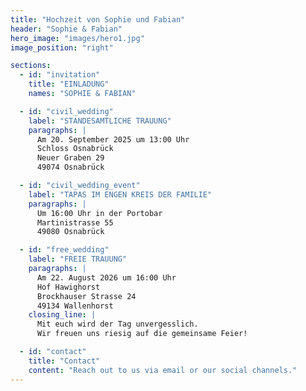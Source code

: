 ```yaml
---
title: "Hochzeit von Sophie und Fabian"
header: "Sophie & Fabian"
hero_image: "images/hero1.jpg"
image_position: "right"

sections:
  - id: "invitation"
    title: "EINLADUNG"
    names: "SOPHIE & FABIAN"

  - id: "civil_wedding"
    label: "STANDESAMTLICHE TRAUUNG"
    paragraphs: |
      Am 20. September 2025 um 13:00 Uhr  
      Schloss Osnabrück  
      Neuer Graben 29  
      49074 Osnabrück 

  - id: "civil_wedding_event"
    label: "TAPAS IM ENGEN KREIS DER FAMILIE"
    paragraphs: |
      Um 16:00 Uhr in der Portobar  
      Martinistrasse 55  
      49080 Osnabrück 

  - id: "free_wedding"
    label: "FREIE TRAUUNG"
    paragraphs: |
      Am 22. August 2026 um 16:00 Uhr  
      Hof Hawighorst  
      Brockhauser Strasse 24  
      49134 Wallenhorst
    closing_line: | 
      Mit euch wird der Tag unvergesslich.  
      Wir freuen uns riesig auf die gemeinsame Feier!

  - id: "contact"
    title: "Contact"
    content: "Reach out to us via email or our social channels."
---
```

